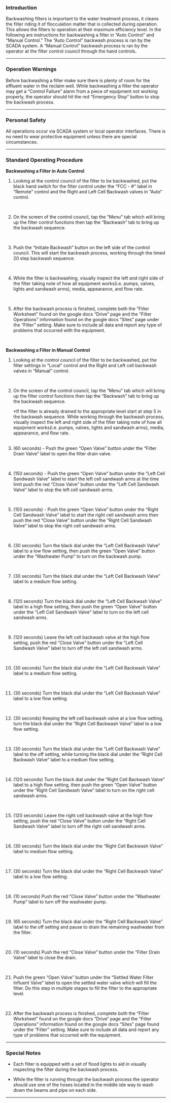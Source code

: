 ### Introduction
Backwashing filters is important to the water treatment process, it cleans the filter riding it of flocculation matter that is collected during operation.  This allows the filters to operation at their maximum efficiency level.  In the following are instructions for backwashing a filter in “Auto Control” and “Manual Control.”  The “Auto Control” backwash process is ran by the SCADA system.  A “Manual Control” backwash process is ran by the operator at the filter control council through the hand controls.  
***

### Operation Warnings
Before backwashing a filter make sure there is plenty of room for the effluent water in the reclaim well.  While backwashing a filter the operator may get a “Control Failure” alarm from a piece of equipment not working properly, the operator should hit the red “Emergency Stop” button to stop the backwash process.   
***

### Personal Safety
All operations occur via SCADA system or local operator interfaces. There is no need to wear protective equipment unless there are special circumstances.
***

### Standard Operating Procedure

**Backwashing a Filter in Auto Control**

1. Looking at the control council of the filter to be backwashed, put the black hand switch for the filter control under the “FCC - #” label in “Remote” control and the Right and Left Cell Backwash valves in “Auto” control.  
<br />

2. On the screen of the control council, tap the “Menu” tab which will bring up the filter control functions then tap the “Backwash” tab to bring up the backwash sequence.   
<br />

3. Push the “Initiate Backwash” button on the left side of the control council.  This will start the backwash process, working through the timed 20 step backwash sequence.  
<br/>

4. While the filter is backwashing, visually inspect the left and right side of the filter taking note of how all equipment works(i.e. pumps, valves, lights and sandwash arms), media, appearance, and flow rate.   
<br />

5. After the backwash process is finished, complete both the “Filter Worksheet” found on the google docs “Drive” page and the “Filter Operations” information found on the google docs “Sites” page under the “Filter” setting.  Make sure to include all data and report any type of problems that occurred with the equipment.  
<br />   


**Backwashing a Filter in Manual Control**

1. Looking at the control council of the filter to be backwashed, put the filter settings in “Local” control and the Right and Left cell backwash valves in “Manual” control.  
<br />

2. On the screen of the control council, tap the “Menu” tab which will bring up the filter control functions then tap the “Backwash” tab to bring up the backwash sequence.

	*If the filter is already drained to the appropriate level start at step 5 in the backwash sequence.  While working through the backwash process, visually inspect the left and right side of the filter taking note of how all equipment works(i.e. pumps, valves, lights and sandwash arms), media, appearance, and flow rate.  
	<br />

3. (60 seconds) - Push the green “Open Valve” button under the “Filter Drain Valve” label to open the filter drain valve.  
<br />

4. (150 seconds) - Push the green “Open Valve” button under the “Left Cell Sandwash Valve” label to start the left cell sandwash arms at the time limit push the red “Close Valve” button under the “Left Cell Sandwash Valve” label to stop the left cell sandwash arms.  
<br />

5. (150 seconds) - Push the green “Open Valve” button under the “Right Cell Sandwash Valve” label to start the right cell sandwash arms then push the red “Close Valve” button under the “Right Cell Sandwash Valve” label to stop the right cell sandwash arms.  
<br />

6. (30 seconds) Turn the black dial under the “Left Cell Backwash Valve” label to a low flow setting, then push the green “Open Valve” button under the “Washwater Pump” to turn on the backwash pump.  
<br />

7. (30 seconds) Turn the black dial under the “Left Cell Backwash Valve” label to a medium flow setting.  
<br />

8. (120 seconds) Turn the black dial under the “Left Cell Backwash Valve” label to a high flow setting, then push the green “Open Valve” button under the “Left Cell Sandwash Valve” label to turn on the left cell sandwash arms.  
<br />

9. (120 seconds) Leave the left cell backwash valve at the high flow setting, push the red “Close Valve” button under the “Left Cell Sandwash Valve” label to turn off the left cell sandwash arms.  
<br />

10. (30 seconds) Turn the black dial under the “Left Cell Backwash Valve” label to a medium flow setting.  
<br />

11. (30 seconds) Turn the black dial under the “Left Cell Backwash Valve” label to a low flow setting.  
<br />

12. (30 seconds) Keeping the left cell backwash valve at a low flow setting, turn the black dial under the “Right Cell Backwash Valve” label to a low flow setting.  
<br />

13. (30 seconds) Turn the black dial under the “Left Cell Backwash Valve” label to the off setting, while turning the black dial under the “Right Cell Backwash Valve” label to a medium flow setting.  
<br />

14. (120 seconds) Turn the black dial under the “Right Cell Backwash Valve” label to a high flow setting, then push the green “Open Valve” button under the “Right Cell Sandwash Valve” label to turn on the right cell sandwash arms.  
<br />

15. (120 seconds) Leave the right cell backwash valve at the high flow setting, push the red “Close Valve” button under the “Right Cell Sandwash Valve” label to turn off the right cell sandwash arms.  
<br />

16. (30 seconds) Turn the black dial under the “Right Cell Backwash Valve” label to medium flow setting.  
<br />

17. (30 seconds) Turn the black dial under the “Right Cell Backwash Valve” label to a low flow setting.  
<br />

18. (10 seconds) Push the red “Close Valve” button under the “Washwater Pump” label to turn off the washwater pump.  
<br />

19. (65 seconds) Turn the black dial under the “Right Cell Backwash Valve” label to the off setting and pause to drain the remaining washwater from the filter.  
<br />

20. (10 seconds) Push the red “Close Valve” button under the “Filter Drain Valve” label to close the drain.  
<br />

21. Push the green “Open Valve” button under the “Settled Water Filter Influent Valve” label to open the settled water valve which will fill the filter.  Do this step in multiple stages to fill the filter to the appropriate level.  
<br />

22. After the backwash process is finished, complete both the “Filter Worksheet” found on the google docs “Drive“ page and the “Filter Operations” information found on the google docs “Sites” page found under the “Filter” setting.  Make sure to include all data and report any type of problems that occurred with the equipment.      
***

### Special Notes

- Each filter is equipped with a set of flood lights to aid in visually inspecting the filter during the backwash process.

- While the filter is running through the backwash process the operator should use one of the hoses located in the middle isle way to wash down the beams and pipe on each side.
***
